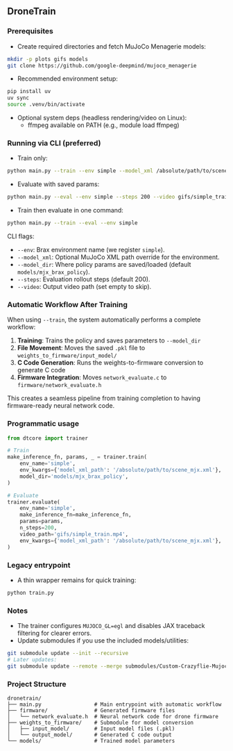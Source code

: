 ## DroneTrain

### Prerequisites
- Create required directories and fetch MuJoCo Menagerie models:
```bash
mkdir -p plots gifs models
git clone https://github.com/google-deepmind/mujoco_menagerie
```
- Recommended environment setup:
```bash
pip install uv
uv sync
source .venv/bin/activate
```
- Optional system deps (headless rendering/video on Linux):
  - ffmpeg available on PATH (e.g., module load ffmpeg)

### Running via CLI (preferred)
- Train only:
```bash
python main.py --train --env simple --model_xml /absolute/path/to/scene_mjx.xml
```
- Evaluate with saved params:
```bash
python main.py --eval --env simple --steps 200 --video gifs/simple_train.mp4 --model_xml /absolute/path/to/scene_mjx.xml
```
- Train then evaluate in one command:
```bash
python main.py --train --eval --env simple
```

CLI flags:
- `--env`: Brax environment name (we register `simple`).
- `--model_xml`: Optional MuJoCo XML path override for the environment.
- `--model_dir`: Where policy params are saved/loaded (default `models/mjx_brax_policy`).
- `--steps`: Evaluation rollout steps (default 200).
- `--video`: Output video path (set empty to skip).

### Automatic Workflow After Training
When using `--train`, the system automatically performs a complete workflow:

1. **Training**: Trains the policy and saves parameters to `--model_dir`
2. **File Movement**: Moves the saved `.pkl` file to `weights_to_firmware/input_model/`
3. **C Code Generation**: Runs the weights-to-firmware conversion to generate C code
4. **Firmware Integration**: Moves `network_evaluate.c` to `firmware/network_evaluate.h`

This creates a seamless pipeline from training completion to having firmware-ready neural network code.

### Programmatic usage
```python
from dtcore import trainer

# Train
make_inference_fn, params, _ = trainer.train(
    env_name='simple',
    env_kwargs={'model_xml_path': '/absolute/path/to/scene_mjx.xml'},
    model_dir='models/mjx_brax_policy',
)

# Evaluate
trainer.evaluate(
    env_name='simple',
    make_inference_fn=make_inference_fn,
    params=params,
    n_steps=200,
    video_path='gifs/simple_train.mp4',
    env_kwargs={'model_xml_path': '/absolute/path/to/scene_mjx.xml'},
)
```

### Legacy entrypoint
- A thin wrapper remains for quick training:
```bash
python train.py
```

### Notes
- The trainer configures `MUJOCO_GL=egl` and disables JAX traceback filtering for clearer errors.
- Update submodules if you use the included models/utilities:
```bash
git submodule update --init --recursive
# Later updates:
git submodule update --remote --merge submodules/Custom-Crazyflie-Mujoco-Model
```

### Project Structure
```
dronetrain/
├── main.py                 # Main entrypoint with automatic workflow
├── firmware/               # Generated firmware files
│   └── network_evaluate.h  # Neural network code for drone firmware
├── weights_to_firmware/    # Submodule for model conversion
│   ├── input_model/        # Input model files (.pkl)
│   └── output_model/       # Generated C code output
└── models/                 # Trained model parameters
```
